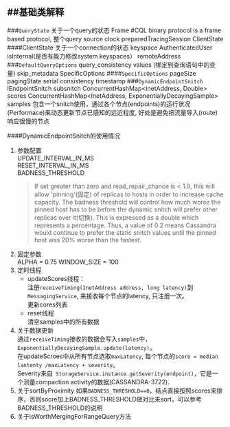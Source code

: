 ##基础类解释
----------

###`QueryState` 关于一个query的状态
    Frame #CQL binary protocol is a frame based protocol, 整个query source
    clock
    preparedTracingSession
    ClientState
####ClientState 关于一个connection的状态
    keyspace
    AuthenticatedUser
	isInternal(是否有能力修改system keyspaces）
	remoteAddress
###`DefaultQueryOptions`
    query_consistency
    values (绑定到查询语句中的变量)
    skip_metadata
    SpecificOptions
####`SpecificOptions`
    pageSize
	pagingState
	serial consistency
	timestamp
###`DynamicEndpointSnitch`
    IEndpointSnitch subsnitch
    ConcurrentHashMap<InetAddress, Double> scores
    ConcurrentHashMap<InetAddress, ExponentiallyDecayingSample> samples
包含一个snitch使用，通过各个节点(endpoints)的运行状况(Performace)来动态更新节点已感知的远近程度, 好处是避免把流量导入(route)响应很慢的节点

####DynamicEndpointSnitch的使用情况

 1. 参数配置  
    UPDATE_INTERVAL_IN_MS  
    RESET_INTERVAL_IN_MS  
    BADNESS_THRESHOLD  
    >If set greater than zero and read_repair_chance is < 1.0, this will allow 'pinning'(固定) of replicas to hosts in order to increase cache capacity. The badness threshold will control how much worse the pinned host has to be before the dynamic snitch will prefer other replicas over it(切换). This is expressed as a double which represents a percentage. Thus, a value of 0.2 means Cassandra would continue to prefer the static snitch values until the pinned host was 20% worse than the fastest.
 2. 固定参数  
    ALPHA = 0.75
    WINDOW_SIZE = 100
 3. 定时线程  
    * updateScores线程：  
        注册`receiveTiming(InetAddress address, long latency)`到`MessagingService`, 来接收每个节点的latency, 只注册一次。  
        更新cores列表  
    * reset线程  
        清空samples中的所有数据
 4. 关于数据更新  
    通过`receiveTiming`接收的数据会写入`samples`中，`ExponentiallyDecayingSample.update(latency)`。  
    在updateScroes中从所有节点选取`maxLatency`, 每个节点的`score = median lantenty /maxLatency + severity`。  
    Severity来自` StorageService.instance.getSeverity(endpoint)`，它是一个测量compaction activity的数据(CASSANDRA-3722).
 5. 关于sortByProximity
    如果`BADNESS_THRESHOLD==0`，结点直接按照scores来排序，否则socre加上BADNESS_THRESHOLD做对比来sort，可以参考BADNESS_THRESHOLD的说明
 6. 关于isWorthMergingForRangeQuery方法
